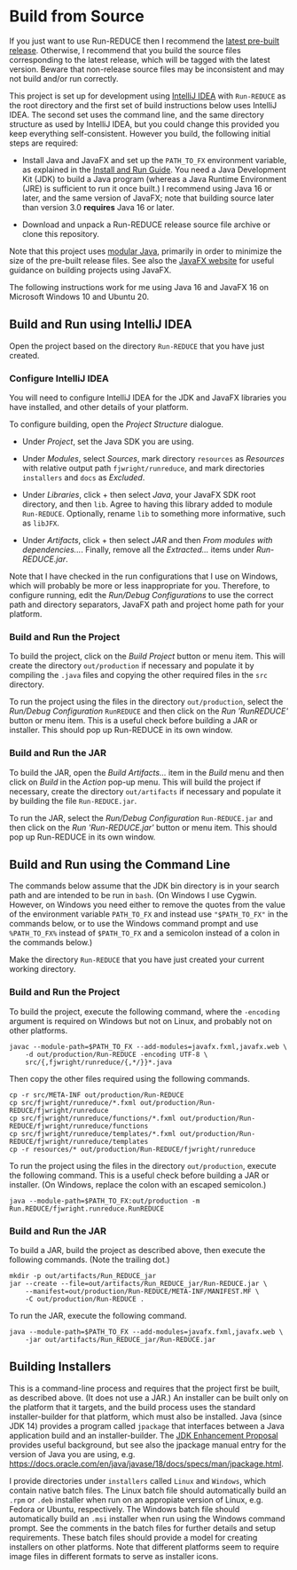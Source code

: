 Build from Source
=================

If you just want to use Run-REDUCE then I recommend the [latest
pre-built
release](https://github.com/fjwright/Run-REDUCE/releases/latest).
Otherwise, I recommend that you build the source files corresponding
to the latest release, which will be tagged with the latest version.
Beware that non-release source files may be inconsistent and may not
build and/or run correctly.

This project is set up for development using [IntelliJ
IDEA](https://www.jetbrains.com/idea/) with `Run-REDUCE` as the root
directory and the first set of build instructions below uses IntelliJ
IDEA. The second set uses the command line, and the same directory
structure as used by IntelliJ IDEA, but you could change this provided
you keep everything self-consistent.  However you build, the following
initial steps are required:

* Install Java and JavaFX and set up the `PATH_TO_FX` environment
variable, as explained in the [Install and Run
Guide](https://fjwright.github.io/Run-REDUCE/InstallAndRun.html).  You
need a Java Development Kit (JDK) to build a Java program (whereas a
Java Runtime Environment (JRE) is sufficient to run it once built.)  I
recommend using Java 16 or later, and the same version of JavaFX; note
that building source later than version 3.0 **requires** Java 16 or
later.

* Download and unpack a Run-REDUCE release source file archive or
clone this repository.

Note that this project uses [modular
Java](https://www.oracle.com/uk/corporate/features/understanding-java-9-modules.html),
primarily in order to minimize the size of the pre-built release
files.  See also the [JavaFX website](https://openjfx.io/) for useful
guidance on building projects using JavaFX.

The following instructions work for me using Java 16 and JavaFX 16 on
Microsoft Windows 10 and Ubuntu 20.

Build and Run using IntelliJ IDEA
---------------------------------

Open the project based on the directory `Run-REDUCE` that you have
just created.

### Configure IntelliJ IDEA

You will need to configure IntelliJ IDEA for the JDK and JavaFX
libraries you have installed, and other details of your platform.

To configure building, open the *Project Structure* dialogue.

* Under *Project*, set the Java SDK you are using.

* Under *Modules*, select *Sources*, mark directory `resources` as
*Resources* with relative output path `fjwright/runreduce`, and mark
directories `installers` and `docs` as *Excluded*.

* Under *Libraries*, click + then select *Java*, your JavaFX SDK root
directory, and then `lib`.  Agree to having this library added to
module `Run-REDUCE`.  Optionally, rename `lib` to something more
informative, such as `libJFX`.

* Under *Artifacts*, click + then select *JAR* and then *From modules
with dependencies...*.  Finally, remove all the *Extracted...* items
under *Run-REDUCE.jar*.

Note that I have checked in the run configurations that I use on
Windows, which will probably be more or less inappropriate for you.
Therefore, to configure running, edit the *Run/Debug Configurations*
to use the correct path and directory separators, JavaFX path and
project home path for your platform.

### Build and Run the Project

To build the project, click on the *Build Project* button or menu
item.  This will create the directory `out/production` if necessary
and populate it by compiling the `.java` files and copying the other
required files in the `src` directory.

To run the project using the files in the directory `out/production`,
select the *Run/Debug Configuration* `RunREDUCE` and then click on the
*Run 'RunREDUCE'* button or menu item.  This is a useful check before
building a JAR or installer.  This should pop up Run-REDUCE in its own
window.

### Build and Run the JAR

To build the JAR, open the *Build Artifacts...* item in the *Build*
menu and then click on *Build* in the *Action* pop-up menu.  This will
build the project if necessary, create the directory `out/artifacts`
if necessary and populate it by building the file `Run-REDUCE.jar`.

To run the JAR, select the *Run/Debug Configuration* `Run-REDUCE.jar`
and then click on the *Run 'Run-REDUCE.jar'* button or menu item.
This should pop up Run-REDUCE in its own window.

Build and Run using the Command Line
------------------------------------

The commands below assume that the JDK bin directory is in your search
path and are intended to be run in `bash`.  (On Windows I use Cygwin.
However, on Windows you need either to remove the quotes from the
value of the environment variable `PATH_TO_FX` and instead use
`"$PATH_TO_FX"` in the commands below, or to use the Windows command
prompt and use `%PATH_TO_FX%` instead of `$PATH_TO_FX` and a semicolon
instead of a colon in the commands below.)

Make the directory `Run-REDUCE` that you have just created your
current working directory.

### Build and Run the Project

To build the project, execute the following command, where the
`-encoding` argument is required on Windows but not on Linux, and
probably not on other platforms.

```shell
javac --module-path=$PATH_TO_FX --add-modules=javafx.fxml,javafx.web \
    -d out/production/Run-REDUCE -encoding UTF-8 \
    src/{,fjwright/runreduce/{,*/}}*.java
```

Then copy the other files required using the following commands.

```shell
cp -r src/META-INF out/production/Run-REDUCE
cp src/fjwright/runreduce/*.fxml out/production/Run-REDUCE/fjwright/runreduce
cp src/fjwright/runreduce/functions/*.fxml out/production/Run-REDUCE/fjwright/runreduce/functions
cp src/fjwright/runreduce/templates/*.fxml out/production/Run-REDUCE/fjwright/runreduce/templates
cp -r resources/* out/production/Run-REDUCE/fjwright/runreduce
```

To run the project using the files in the directory `out/production`,
execute the following command.  This is a useful check before building
a JAR or installer.  (On Windows, replace the colon with an escaped
semicolon.)

```shell
java --module-path=$PATH_TO_FX:out/production -m Run.REDUCE/fjwright.runreduce.RunREDUCE
```

### Build and Run the JAR

To build a JAR, build the project as described above, then execute the
following commands.  (Note the trailing dot.)

```shell
mkdir -p out/artifacts/Run_REDUCE_jar
jar --create --file=out/artifacts/Run_REDUCE_jar/Run-REDUCE.jar \
    --manifest=out/production/Run-REDUCE/META-INF/MANIFEST.MF \
    -C out/production/Run-REDUCE .
```

To run the JAR, execute the following command.

```shell
java --module-path=$PATH_TO_FX --add-modules=javafx.fxml,javafx.web \
    -jar out/artifacts/Run_REDUCE_jar/Run-REDUCE.jar
```

Building Installers
-------------------

This is a command-line process and requires that the project first be
built, as described above.  (It does not use a JAR.)  An installer can
be built only on the platform that it targets, and the build process
uses the standard installer-builder for that platform, which must also
be installed.  Java (since JDK 14) provides a program called
`jpackage` that interfaces between a Java application build and an
installer-builder.  The [JDK Enhancement
Proposal](https://openjdk.org/jeps/392) provides useful background,
but see also the jpackage manual entry for the version of Java you are
using,
e.g. https://docs.oracle.com/en/java/javase/18/docs/specs/man/jpackage.html.

I provide directories under `installers` called `Linux` and `Windows`,
which contain native batch files.  The Linux batch file should
automatically build an `.rpm` or `.deb` installer when run on an
appropiate version of Linux, e.g. Fedora or Ubuntu, respectively.  The
Windows batch file should automatically build an `.msi` installer when
run using the Windows command prompt.  See the comments in the batch
files for further details and setup requirements.  These batch files
should provide a model for creating installers on other platforms.
Note that different platforms seem to require image files in different
formats to serve as installer icons.
